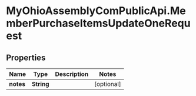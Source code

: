# MyOhioAssemblyComPublicApi.MemberPurchaseItemsUpdateOneRequest

## Properties

Name | Type | Description | Notes
------------ | ------------- | ------------- | -------------
**notes** | **String** |  | [optional] 


